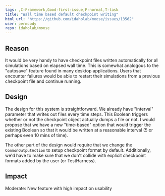 ```yaml
---
tags: ,C-Framework,Good-first-issue,P-normal,T-task
title: "Wall time based default checkpoint writing"
html_url: "https://github.com/idaholab/moose/issues/13562"
user: permcody
repo: idaholab/moose
---
```


## Reason
<!--Why do you need this feature?-->

It would be very handy to have checkpoint files written automatically for all simulations based on elapsed wall time. This is somewhat analogous to the "autosave" feature found in many desktop applications. Users that encounter failures would be able to restart their simulations from a previous checkpoint file and continue running.

## Design
<!--A concise description (design) of what you want to happen.--->

The design for this system is straightforward. We already have "interval" parameter that writes out files every <n> time steps. This Boolean triggers whether or not the checkpoint object actually dumps a file or not. I would propose that we have a new "time-based" option that would trigger the existing Boolean so that it would be written at a reasonable interval (5 or perhaps even 10 mins of time). 

The other part of the design would require that we change the `CommonOutputAction` to setup checkpoint format by default. Additionally, we'd have to make sure that we don't collide with explicit checkpoint formats added by the user (or TestHarness).

## Impact
<!--Will the enhancement change existing public APIs, internal APIs, or add something new?-->
Moderate: New feature with high impact on usability
